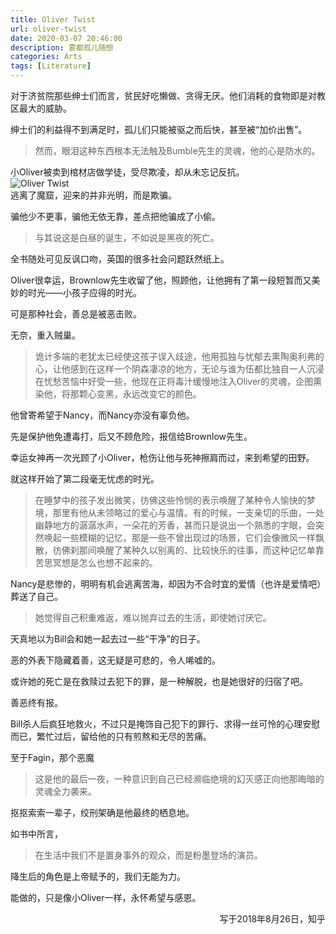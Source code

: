 ```yaml
---
title: Oliver Twist
url: oliver-twist
date: 2020-03-07 20:46:00
description: 雾都孤儿随想
categories: Arts
tags: [Literature]
---
```


对于济贫院那些绅士们而言，贫民好吃懒做、贪得无厌。他们消耗的食物即是对教区最大的威胁。

绅士们的利益得不到满足时，孤儿们只能被驱之而后快，甚至被“加价出售”。

> 然而，眼泪这种东西根本无法触及Bumble先生的灵魂，他的心是防水的。

小Oliver被卖到棺材店做学徒，受尽欺凌，却从未忘记反抗。  
![Oliver Twist](https://img-blog.csdnimg.cn/2020030720431780.png)  
逃离了魔窟，迎来的并非光明，而是欺骗。

骗他少不更事，骗他无依无靠，差点把他骗成了小偷。

> 与其说这是白昼的诞生，不如说是黑夜的死亡。

全书随处可见反讽口吻，英国的很多社会问题跃然纸上。

Oliver很幸运，Brownlow先生收留了他，照顾他，让他拥有了第一段短暂而又美妙的时光——小孩子应得的时光。

可是那种社会，善总是被恶击败。

无奈，重入贼巢。

> 诡计多端的老犹太已经使这孩子误入歧途，他用孤独与忧郁去熏陶奥利弗的心，让他感到在这样一个阴森凄凉的地方，无论与谁为伍都比独自一人沉浸在忧愁苦恼中好受一些，他现在正将毒汁缓慢地注入Oliver的灵魂，企图熏染他，将那颗心变黑，永远改变它的颜色。

他曾寄希望于Nancy，而Nancy亦没有辜负他。

先是保护他免遭毒打，后又不顾危险，报信给Brownlow先生。

幸运女神再一次光顾了小Oliver，枪伤让他与死神擦肩而过，来到希望的田野。

就这样开始了第二段毫无忧虑的时光。

> 在睡梦中的孩子发出微笑，彷佛这些怜悯的表示唤醒了某种令人愉快的梦境，那里有他从未领略过的爱心与温情。有的时候，一支亲切的乐曲，一处幽静地方的潺潺水声，一朵花的芳香，甚而只是说出一个熟悉的字眼，会突然唤起一些模糊的记忆，那是一些不曾出现过的场景，它们会像微风一样飘散，彷佛刹那间唤醒了某种久以别离的、比较快乐的往事，而这种记忆单靠苦思冥想是怎么也想不起来的。

Nancy是悲惨的，明明有机会逃离苦海，却因为不合时宜的爱情（也许是爱情吧）葬送了自己。

> 她觉得自己积重难返，难以抛弃过去的生活，即使她讨厌它。

天真地以为Bill会和她一起去过一些“干净”的日子。

恶的外表下隐藏着善，这无疑是可悲的，令人唏嘘的。

或许她的死亡是在救赎过去犯下的罪，是一种解脱，也是她很好的归宿了吧。

善恶终有报。

Bill杀人后疯狂地救火，不过只是掩饰自己犯下的罪行、求得一丝可怜的心理安慰而已，繁忙过后，留给他的只有煎熬和无尽的苦痛。

至于Fagin，那个恶魔

> 这是他的最后一夜，一种意识到自己已经濒临绝境的幻灭感正向他那晦暗的灵魂全力袭来。

抠抠索索一辈子，绞刑架确是他最终的栖息地。

如书中所言，

> 在生活中我们不是置身事外的观众，而是粉墨登场的演员。

降生后的角色是上帝赋予的，我们无能为力。

能做的，只是像小Oliver一样，永怀希望与感恩。

<p align="right">写于2018年8月26日，知乎</p>